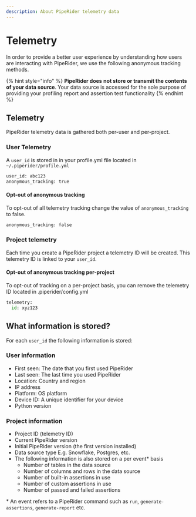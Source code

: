 ```yaml
---
description: About PipeRider telemetry data
---
```


# Telemetry

In order to provide a better user experience by understanding how users are interacting with PipeRider, we use the following anonymous tracking methods.

{% hint style="info" %}
**PipeRider does** **not store or transmit the contents of your data source**. Your data source is accessed for the sole purpose of providing your profiling report and assertion test functionality
{% endhint %}

## Telemetry

PipeRider telemetry data is gathered both per-user and per-project.

### User Telemetry

A `user_id` is stored in in your profile.yml file located in `~/.piperider/profile.yml`

```python
user_id: abc123
anonymous_tracking: true
```

#### Opt-out of anonymous tracking

To opt-out of all telemetry tracking change the value of `anonymous_tracking` to false.

```python
anonymous_tracking: false
```

### **Project telemetry**

Each time you create a PipeRider project a telemetry ID will be created. This telemetry ID is linked to your `user_id`.

#### Opt-out of anonymous tracking per-project

To opt-out of tracking on a per-project basis, you can remove the telemetry ID located in .piperider/config.yml

```python
telemetry:
  id: xyz123
```

## What information is stored?

For each `user_id` the following information is stored:

### User information

* First seen: The date that you first used PipeRider
* Last seen: The last time you used PipeRider
* Location: Country and region
* IP address
* Platform: OS platform
* Device ID: A unique identifier for your device
* Python version

### Project information

* Project ID (telemetry ID)
* Current PipeRider version
* Initial PipeRider version (the first version installed)
* Data source type E.g. Snowflake, Postgres, etc.
* The following information is also stored on a per event\* basis
  * Number of tables in the data source
  * Number of columns and rows in the data source
  * Number of built-in assertions in use
  * Number of custom assertions in use
  * Number of passed and failed assertions

\* An event refers to a PipeRider command such as `run`, `generate-assertions`, `generate-report` etc.
